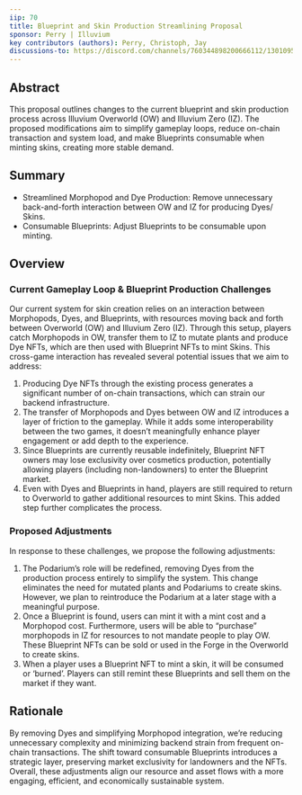 ```yaml
---
iip: 70
title: Blueprint and Skin Production Streamlining Proposal 
sponsor: Perry | Illuvium
key contributors (authors): Perry, Christoph, Jay
discussions-to: https://discord.com/channels/760344898200666112/1301095755787927572
---
```


## Abstract
This proposal outlines changes to the current blueprint and skin production process across Illuvium Overworld (OW) and Illuvium Zero (IZ). The proposed modifications aim to simplify gameplay loops, reduce on-chain transaction and system load, and make Blueprints consumable when minting skins, creating more stable demand.

## Summary
- Streamlined Morphopod and Dye Production: Remove unnecessary back-and-forth interaction between OW and IZ for producing Dyes/ Skins.
- Consumable Blueprints: Adjust Blueprints to be consumable upon minting.

## Overview
### Current Gameplay Loop & Blueprint Production Challenges
Our current system for skin creation relies on an interaction between Morphopods, Dyes, and Blueprints, with resources moving back and forth between Overworld (OW) and Illuvium Zero (IZ). Through this setup, players catch Morphopods in OW, transfer them to IZ to mutate plants and produce Dye NFTs, which are then used with Blueprint NFTs to mint Skins. This cross-game interaction has revealed several potential issues that we aim to address:
1. Producing Dye NFTs through the existing process generates a significant number of on-chain transactions, which can strain our backend infrastructure.
2. The transfer of Morphopods and Dyes between OW and IZ introduces a layer of friction to the gameplay. While it adds some interoperability between the two games, it doesn’t meaningfully enhance player engagement or add depth to the experience.
3. Since Blueprints are currently reusable indefinitely, Blueprint NFT owners may lose exclusivity over cosmetics production, potentially allowing players (including non-landowners) to enter the Blueprint market.
4. Even with Dyes and Blueprints in hand, players are still required to return to Overworld to gather additional resources to mint Skins. This added step further complicates the process.

### Proposed Adjustments
In response to these challenges, we propose the following adjustments:
1. The Podarium’s role will be redefined, removing Dyes from the production process entirely to simplify the system. This change eliminates the need for mutated plants and Podariums to create skins. However, we plan to reintroduce the Podarium at a later stage with a meaningful purpose.
2. Once a Blueprint is found, users can mint it with a mint cost and a Morphopod cost. Furthermore, users will be able to “purchase” morphopods in IZ for resources to not mandate people to play OW. These Blueprint NFTs can be sold or used in the Forge in the Overworld to create skins.
3. When a player uses a Blueprint NFT to mint a skin, it will be consumed or ‘burned’. Players can still remint these Blueprints and sell them on the market if they want.


## Rationale
By removing Dyes and simplifying Morphopod integration, we’re reducing unnecessary complexity and minimizing backend strain from frequent on-chain transactions. The shift toward consumable Blueprints introduces a strategic layer, preserving market exclusivity for landowners and the NFTs. Overall, these adjustments align our resource and asset flows with a more engaging, efficient, and economically sustainable system.
